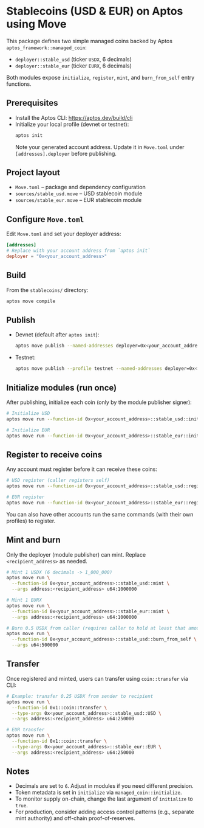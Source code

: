 # Stablecoins (USD & EUR) on Aptos using Move

This package defines two simple managed coins backed by Aptos `aptos_framework::managed_coin`:

- `deployer::stable_usd` (ticker `USDX`, 6 decimals)
- `deployer::stable_eur` (ticker `EURX`, 6 decimals)

Both modules expose `initialize`, `register`, `mint`, and `burn_from_self` entry functions.

## Prerequisites

- Install the Aptos CLI: https://aptos.dev/build/cli
- Initialize your local profile (devnet or testnet):
  ```bash
  aptos init
  ```
  Note your generated account address. Update it in `Move.toml` under `[addresses].deployer` before publishing.

## Project layout

- `Move.toml` – package and dependency configuration
- `sources/stable_usd.move` – USD stablecoin module
- `sources/stable_eur.move` – EUR stablecoin module

## Configure `Move.toml`

Edit `Move.toml` and set your deployer address:
```toml
[addresses]
# Replace with your account address from `aptos init`
deployer = "0x<your_account_address>"
```

## Build

From the `stablecoins/` directory:
```bash
aptos move compile
```

## Publish

- Devnet (default after `aptos init`):
  ```bash
  aptos move publish --named-addresses deployer=0x<your_account_address>
  ```

- Testnet:
  ```bash
  aptos move publish --profile testnet --named-addresses deployer=0x<your_account_address>
  ```

## Initialize modules (run once)

After publishing, initialize each coin (only by the module publisher signer):

```bash
# Initialize USD
aptos move run --function-id 0x<your_account_address>::stable_usd::initialize

# Initialize EUR
aptos move run --function-id 0x<your_account_address>::stable_eur::initialize
```

## Register to receive coins

Any account must register before it can receive these coins:
```bash
# USD register (caller registers self)
aptos move run --function-id 0x<your_account_address>::stable_usd::register

# EUR register
aptos move run --function-id 0x<your_account_address>::stable_eur::register
```

You can also have other accounts run the same commands (with their own profiles) to register.

## Mint and burn

Only the deployer (module publisher) can mint. Replace `<recipient_address>` as needed.

```bash
# Mint 1 USDX (6 decimals -> 1_000_000)
aptos move run \
  --function-id 0x<your_account_address>::stable_usd::mint \
  --args address:<recipient_address> u64:1000000

# Mint 1 EURX
aptos move run \
  --function-id 0x<your_account_address>::stable_eur::mint \
  --args address:<recipient_address> u64:1000000

# Burn 0.5 USDX from caller (requires caller to hold at least that amount)
aptos move run \
  --function-id 0x<your_account_address>::stable_usd::burn_from_self \
  --args u64:500000
```

## Transfer

Once registered and minted, users can transfer using `coin::transfer` via CLI:

```bash
# Example: transfer 0.25 USDX from sender to recipient
aptos move run \
  --function-id 0x1::coin::transfer \
  --type-args 0x<your_account_address>::stable_usd::USD \
  --args address:<recipient_address> u64:250000

# EUR transfer
aptos move run \
  --function-id 0x1::coin::transfer \
  --type-args 0x<your_account_address>::stable_eur::EUR \
  --args address:<recipient_address> u64:250000
```

## Notes

- Decimals are set to `6`. Adjust in modules if you need different precision.
- Token metadata is set in `initialize` via `managed_coin::initialize`.
- To monitor supply on-chain, change the last argument of `initialize` to `true`.
- For production, consider adding access control patterns (e.g., separate mint authority) and off-chain proof-of-reserves.
